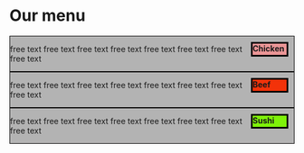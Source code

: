 <!doctype html>
<html>
<head>
<meta charset="utf-8">
<meta name="viewport" content="width=device-width, initial-scale=1" />
<title>index</title>
 <link rel = "stylesheet"
   type = "text/css"
   href = "index.css" />
   
   <style>
.floating-box {
  float: right;
  width: 60px;
  height: 20px;
  margin: 10px;
  border: 3px solid #010000;  
	background: #EB9596
}
</style>
<style>
.floating-box1 {
  float: right;
  width: 60px;
  height: 20px;
  margin: 10px;
  border: 3px solid #010000;  
	background: #f33209
}
</style>
<style>
.floating-box2 {
  float: right;
  width: 60px;
  height: 20px;
  margin: 10px;
  border: 3px solid #010000;  
	background: #7ef309
}
</style>
<style>
.container {
    border: 1px solid #010000;  
	background: #B3B3B3
}
</style>
</head>

<body>
<h1>Our menu</h1>
<div class="container">
      <p2 class="floating-box"><strong>Chicken</strong></p2>
       <p>free text free text free text free text free text free text free text free text</p>
   </div>
<div class="container">     
      <p2 class="floating-box1"><strong>Beef</strong></p2>
       <p>free text free text free text free text free text free text free text free text</p>
   </div>
      <div class="container">        
         <p2 class="floating-box2"><strong>Sushi</strong></p2>
       <p>free text free text free text free text free text free text free text free text</p>
     </div>
</body>
</html>
